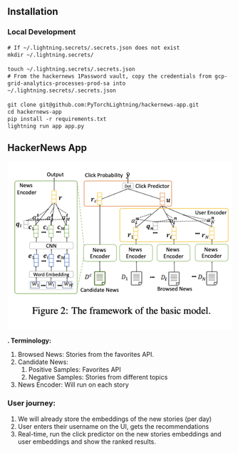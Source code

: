 ## Installation
### Local Development
```shell
# If ~/.lightning.secrets/.secrets.json does not exist
mkdir ~/.lightning.secrets/

touch ~/.lightning.secrets/.secrets.json
# From the hackernews 1Password vault, copy the credentials from gcp-grid-analytics-processes-prod-sa into ~/.lightning.secrets/.secrets.json

git clone git@github.com:PyTorchLightning/hackernews-app.git
cd hackernews-app
pip install -r requirements.txt
lightning run app app.py
```

## HackerNews App

![Model](./visuals/model.png)

**. Terminology:**

1. Browsed News: Stories from the favorites API.
1. Candidate News:
   1. Positive Samples: Favorites API
   1. Negative Samples: Stories from different topics
1. News Encoder: Will run on each story

### User journey:

1. We will already store the embeddings of the new stories (per day)
1. User enters their username on the UI, gets the recommendations
1. Real-time, run the click predictor on the new stories embeddings and user embeddings and show the ranked results.

